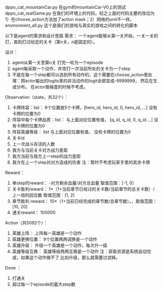 dppo_cat_mountainCar.py 在gym的mountainCar-V0上的测试
dppo_cat_realGame.py 在我们的环境上的代码，较之上面的代码主要的改动为1）在choose_action方法加了action mask；2）网络的unit不一样。
environment_all.py 这个是我们的游戏与真实的游戏之间的转化的脚本




以下是agent的需求和设计思路
需求： 一个agent能够从第一关开始，一关一关的打，直到打过给定的关卡（第n关，n是固定的）。

设计：
1. agent从第一关至第n关 打完一轮为一个episode
2. agent每采取一个动作，并攻打一次当前所处的关卡为一个step
3. 不是在每一个step都可以选到所有动作的，这个需要在choose_action里处理：把actor输出的logits里的非法动作的logit全部变成-9999999， 然后在生成分布。 在actor做梯度的时候不考虑。

Observation（state，共32个）： 
1. 卡牌阵容：list： 9个位置放5个卡牌，[hero_id, hero_id, 0, hero_id,....] 没有卡牌的位置为0
2. 阵容中每个卡牌品质：list： 与上面对应位置有值， [q_id,  q_id, 0, q_id....] 没有卡牌的位置为0
3. 阵容英雄等级： list 与上面对应位置有值， 没有卡牌的位置为0
4. 关卡id
5. 上一次战斗存活的人数
6. 我方与当前关卡对方战力差距
7. 我方当前与我方上一step的战力差距
8. 我方在上一个step对对方造成的伤害
注：暂时不考虑玩家手里的其余卡牌

Reward：
1. 单step的reward： -对方剩余血量/对方总血量   取值范围：[-1, 0]
2. 关卡胜利reward： 1*（1+当前章节已经过的关卡数/当前章节的总关卡数）/上一局的回合数   取值范围：[1, 2]
3. 章节胜利 reward： 10*（1+当前已经完成的章节数/总章节数）。，取值范围：[10, 20]
4. 通关reward： 100000

Action（共5092个）：
1. 英雄上阵： 上阵每一英雄是一个动作
2. 英雄更换位置： 9个位置两两调换是一个动作
3. 英雄升级： 升级一个英雄是一个动作，每次升一级
4. 英雄等级互换： 英雄等级两两互换是一个动作
注：获取资源是系统自动完成，如果这个动作做不了 比如升级，那么就需要过滤掉。


Done ：
1. 打通关
2. 超过每一个episode的最大step数